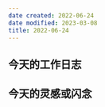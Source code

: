 ```yaml
---
date created: 2022-06-24
date modified: 2023-03-08
title: 2022-06-24
---
```


## 今天的工作日志

## 今天的灵感或闪念
